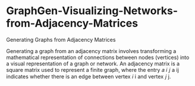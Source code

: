 # GraphGen-Visualizing-Networks-from-Adjacency-Matrices
Generating Graphs from Adjacency Matrices

Generating a graph from an adjacency matrix involves transforming a mathematical representation of connections between nodes (vertices) into a visual representation of a graph or network. An adjacency matrix is a square matrix used to represent a finite graph, where the entry 
𝑎
𝑖
𝑗
a 
ij
​
  indicates whether there is an edge between vertex 
𝑖
i and vertex 
𝑗
j.
